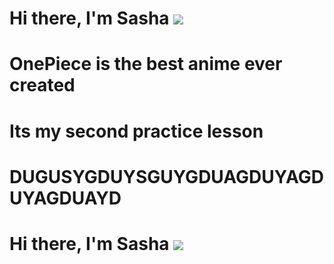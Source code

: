 
# Hi there, I'm Sasha ![](https://github.com/blackcater/blackcater/raw/main/images/Hi.gif) 

# OnePiece is the best anime ever created 
# Its my second practice lesson
# DUGUSYGDUYSGUYGDUAGDUYAGDUYAGDUAYD
# Hi there, I'm Sasha ![](https://github.com/blackcater/blackcater/raw/main/images/Hi.gif) 

